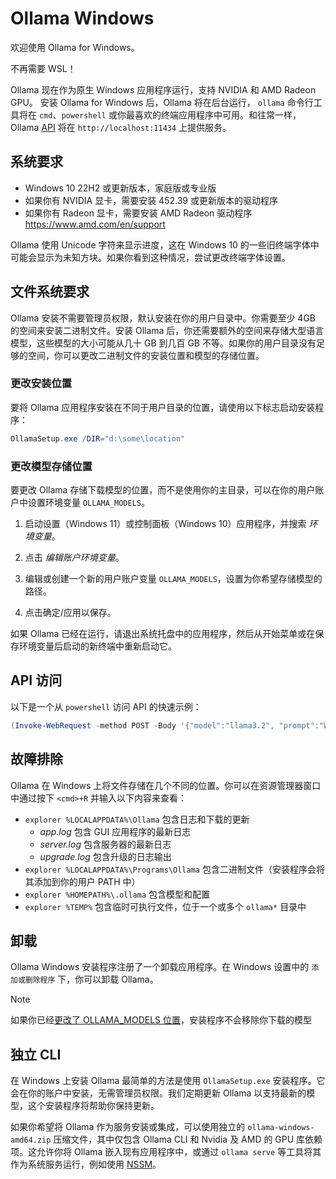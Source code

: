 # Ollama Windows

欢迎使用 Ollama for Windows。

不再需要 WSL！

Ollama 现在作为原生 Windows 应用程序运行，支持 NVIDIA 和 AMD Radeon GPU。
安装 Ollama for Windows 后，Ollama 将在后台运行，
`ollama` 命令行工具将在 `cmd`、`powershell` 或你最喜欢的终端应用程序中可用。和往常一样，Ollama [API](./api.md) 将在 `http://localhost:11434` 上提供服务。

## 系统要求

* Windows 10 22H2 或更新版本，家庭版或专业版
* 如果你有 NVIDIA 显卡，需要安装 452.39 或更新版本的驱动程序
* 如果你有 Radeon 显卡，需要安装 AMD Radeon 驱动程序 https://www.amd.com/en/support

Ollama 使用 Unicode 字符来显示进度，这在 Windows 10 的一些旧终端字体中可能会显示为未知方块。如果你看到这种情况，尝试更改终端字体设置。

## 文件系统要求

Ollama 安装不需要管理员权限，默认安装在你的用户目录中。你需要至少 4GB 的空间来安装二进制文件。安装 Ollama 后，你还需要额外的空间来存储大型语言模型，这些模型的大小可能从几十 GB 到几百 GB 不等。如果你的用户目录没有足够的空间，你可以更改二进制文件的安装位置和模型的存储位置。

### 更改安装位置

要将 Ollama 应用程序安装在不同于用户目录的位置，请使用以下标志启动安装程序：

```powershell
OllamaSetup.exe /DIR="d:\some\location"
```

### 更改模型存储位置

要更改 Ollama 存储下载模型的位置，而不是使用你的主目录，可以在你的用户账户中设置环境变量 `OLLAMA_MODELS`。

1. 启动设置（Windows 11）或控制面板（Windows 10）应用程序，并搜索 _环境变量_。

2. 点击 _编辑账户环境变量_。

3. 编辑或创建一个新的用户账户变量 `OLLAMA_MODELS`，设置为你希望存储模型的路径。

4. 点击确定/应用以保存。

如果 Ollama 已经在运行，请退出系统托盘中的应用程序，然后从开始菜单或在保存环境变量后启动的新终端中重新启动它。

## API 访问

以下是一个从 `powershell` 访问 API 的快速示例：

```powershell
(Invoke-WebRequest -method POST -Body '{"model":"llama3.2", "prompt":"Why is the sky blue?", "stream": false}' -uri http://localhost:11434/api/generate ).Content | ConvertFrom-json
```

## 故障排除

Ollama 在 Windows 上将文件存储在几个不同的位置。你可以在资源管理器窗口中通过按下 `<cmd>+R` 并输入以下内容来查看：
- `explorer %LOCALAPPDATA%\Ollama` 包含日志和下载的更新
    - *app.log* 包含 GUI 应用程序的最新日志
    - *server.log* 包含服务器的最新日志
    - *upgrade.log* 包含升级的日志输出
- `explorer %LOCALAPPDATA%\Programs\Ollama` 包含二进制文件（安装程序会将其添加到你的用户 PATH 中）
- `explorer %HOMEPATH%\.ollama` 包含模型和配置
- `explorer %TEMP%` 包含临时可执行文件，位于一个或多个 `ollama*` 目录中

## 卸载

Ollama Windows 安装程序注册了一个卸载应用程序。在 Windows 设置中的 `添加或删除程序` 下，你可以卸载 Ollama。

> [!NOTE]
> 如果你已经[更改了 OLLAMA_MODELS 位置](#changing-model-location)，安装程序不会移除你下载的模型

## 独立 CLI

在 Windows 上安装 Ollama 最简单的方法是使用 `OllamaSetup.exe` 安装程序。它会在你的账户中安装，无需管理员权限。我们定期更新 Ollama 以支持最新的模型，这个安装程序将帮助你保持更新。

如果你希望将 Ollama 作为服务安装或集成，可以使用独立的 `ollama-windows-amd64.zip` 压缩文件，其中仅包含 Ollama CLI 和 Nvidia 及 AMD 的 GPU 库依赖项。这允许你将 Ollama 嵌入现有应用程序中，或通过 `ollama serve` 等工具将其作为系统服务运行，例如使用 [NSSM](https://nssm.cc/)。